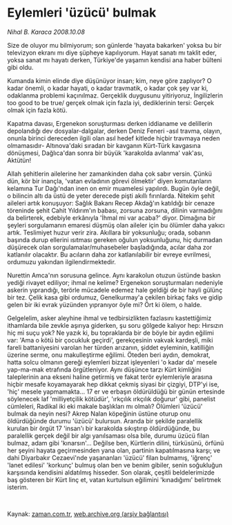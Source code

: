 # Eylemleri  'üzücü' bulmak

*Nihal B. Karaca 2008.10.08*

<tr><td class="metin" colspan="2" style="padding-top: 20px; padding-left: 5px; padding-right: 10px;">Size de oluyor mu bilmiyorum; son günlerde 'hayata bakarken' yoksa bu bir televizyon ekranı mı diye şüpheye kapılıyorum. Hayat sanatı mı taklit eder, yoksa sanat mı hayatı derken, Türkiye'de yaşamın kendisi ana haber bülteni gibi oldu.</td></tr><tr><td class="metin" colspan="2" style="padding-top: 20px; padding-left: 5px; padding-right: 10px;"><p> Kumanda kimin elinde diye düşünüyor insan; kim, neye göre zaplıyor? O kadar önemli, o kadar hayati, o kadar travmatik, o kadar çok şey var ki, odaklanma problemi kaçınılmaz. Gerçeklik duygusunu yitiriyoruz, İngilizlerin too good to be true/ gerçek olmak için fazla iyi, dediklerinin tersi: Gerçek olmak için fazla kötü. 
<p> Kapatma davası, Ergenekon soruşturması derken iddianame ve delillerin depolandığı dev dosyalar-dalgalar, derken Deniz Feneri -asıl travma, olayın, onunla birinci dereceden ilgili olan asıl hedef kitlede hiçbir travmaya neden olmamasıdır- Altınova'daki sıradan bir kavganın Kürt-Türk kavgasına dönüşmesi, Dağlıca'dan sonra bir büyük 'karakolda avlanma' vak'ası, Aktütün! 
<p> Allah şehitlerin ailelerine her zamankinden daha çok sabır versin. Çünkü dün, kör bir inançla, 'vatan evladının görevi ölmektir' diyen komutanların kelamına Tur Dağı'ndan inen on emir muamelesi yapılırdı. Bugün öyle değil, o bilincin altı da üstü de yeter derecede pişti akıllı fırınlarda. Nitekim şehit aileleri artık konuşuyor: Sağlık Bakanı Recep Akdağ'ın katıldığı bir cenaze töreninde şehit Cahit Yıldırım'ın babası, zorsuna zorsuna, dilinin varmadığını da belirterek, edebiyle erkânıyla 'İhmal mi var acaba?' diyor. Dimağına bir şeyleri sorgulamanın emaresi düşmüş olan aileler için bu ölümler daha yakıcı artık. Teslimiyet huzur verir zira. Akıllara bir yoksunluğu; orada, sobanın başında durup ellerini ısıtması gereken oğulun yoksunluğunu, hiç durmadan düşürecek olan sorgulamalar/muhasebeler başladığında, acılar daha zor katlanılır olacaktır. Bu acıların daha zor katlanılabilir bir evreye evrilmesi, ordumuzu yakından ilgilendirmektedir. 
<p> Nurettin Amca'nın sorusuna gelince. Aynı karakolun otuzun üstünde baskın yediği rivayet ediliyor; ihmal ne kelime? Ergenekon soruşturmaları nedeniyle askerin yıprandığı, terörle mücadele edemez hale geldiği de bir hayli gülünç bir tez. Çelik kasa gibi ordumuz, Genelkurmay'a çekilen birkaç faks ve gidip gelen bir iki evrak yüzünden yıpranıyor öyle mi? Ört ki ölem, o halde. 
<p> Gelgelelim, asker aleyhine ihmal ve tedbirsizlikten fazlasını kastettiğimiz ithamlarda bile zevkle aşırıya giderken, şu soru gölgede kalıyor hep: Hırsızın hiç mi suçu yok? Ne yazık ki, bu topraklarda bir de böyle bir aydın eğilimi var: 'Ama o kötü bir çocukluk geçirdi', gerekçesinin vakvak kardeşli, miki fareli battaniyesini varolan her türden arızanın, şiddet eyleminin, katilliğin üzerine serme, onu makulleştirme eğilimi. Öteden beri aydın, demokrat, hatta solcu olmanın gereği eylemleri bizzat işleyenleri 'o kadar da' mesele yap-ma-mak etrafında örgütleniyor. Aynı düşünce tarzı Kürt kimliğini taleplerinin ana ekseni haline getirmiş ve fakat terör eylemleriyle arasına hiçbir mesafe koyamayarak hep dikkat çekmiş siyasi bir çizgiyi, DTP'yi ise, 'hiç' mesele yapmamakta... 17 er ve erbaşın öldürüldüğü bir günün ertesinde söylenecek laf 'milliyetçilik kötüdür', 'ırkçılık ırkçılık doğurur' gibi, panelist cümleleri, Radikal iki eki makale başlıkları mı olmalı? Ölümleri 'üzücü' bulmak da neyin nesi? Akrep Nalan köpeğinin üstüne oturup onu öldürdüğünde durumu 'üzücü' bulursun. Aranda bir şekilde paralellik kurulan bir örgüt 17 'insan'ı bir karakolda sıkıştırıp öldürdüğünde, bu paralellik gerçek değil bir algı yanılsaması olsa bile, durumu üzücü filan bulmaz, adam gibi 'kınarsın'... Değilse ben, Kürtlerin dilini, türküsünü, örfünü her şeyini hayata geçirmesinden yana olan, partinin kapatılmasına karşı; ve dahi Diyarbakır Cezaevi'nde yaşananları 'üzücü' filan bulmamış, 'iğrenç' 'lanet edilesi' 'korkunç' bulmuş olan ben ve benim gibiler, senin soğukluğun karşısında kendisini aldatılmış hisseder. Son olarak, çeşitli beldelerimizde baş gösteren bir Kürt linç et, vatan kurtulsun eğilimini 'kınadığımı' belirtmek isterim. 
<p><br/></p></p></p></p></p></p></td></tr>

Kaynak: [zaman.com.tr](http://zaman.com.tr/yazar.do?yazino=746802), [web.archive.org (arşiv bağlantısı)](http://web.archive.org/web/20081012141508/http://www.zaman.com.tr:80/yazar.do?yazino=746802)
